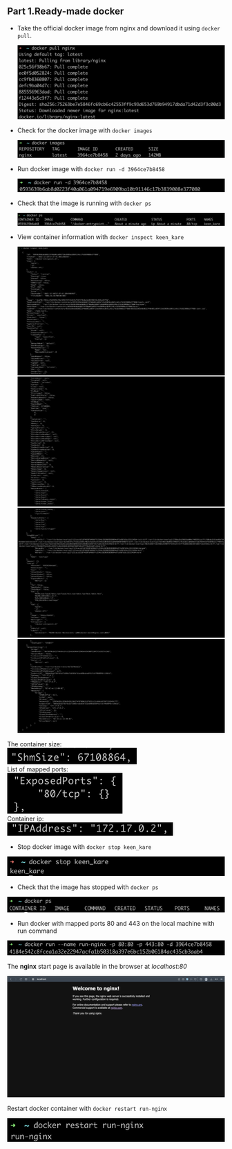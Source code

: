 ## **Part 1.Ready-made docker**

- Take the official docker image from nginx and download it using `docker pull`.

	![image info](/part1/docker_pull.png)

- Check for the docker image with `docker images`

	![image info](/part1/docker_image.png)

- Run docker image with `docker run -d 3964ce7b8458`

	![image info](/part1/docker_run.png)

- Check that the image is running with `docker ps`

	![image info](/part1/docker_ps.png)

- View container information with `docker inspect keen_kare`

	![image info](/part1/docker_inspect_1.png)
	![image info](/part1/docker_inspect_2.png)
	![image info](/part1/docker_inspect_3.png)
	![image info](/part1/docker_inspect_4.png)

The container size:\
![image info](/part1/size.png)\
List of mapped ports:\
![image info](/part1/ports.png)\
Container ip:\
![image info](/part1/IPAddress.png)

- Stop docker image with `docker stop keen_kare`

![image info](/part1/docker_stop.png)

- Check that the image has stopped with `docker ps`

![image info](/part1/docker_ps_keen_kare.png)

- Run docker with mapped ports 80 and 443 on the local machine with run command

![image info](/part1/docker_run_name_run-nginx.png)

The **nginx** start page is available in the browser at _localhost:80_

![image info](/part1/nginx.png)

Restart docker container with `docker restart run-nginx`

![image info](/part1/docker_restart_nginx.png)
